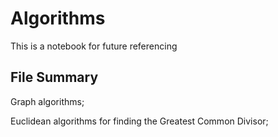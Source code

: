 # Algorithms

This is a notebook for future referencing

## File Summary

Graph algorithms;

Euclidean algorithms for finding the Greatest Common Divisor;

